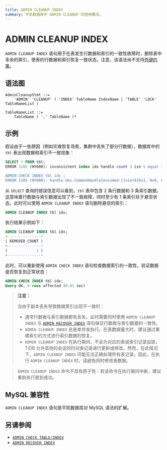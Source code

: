 ```yaml
---
title: ADMIN CLEANUP INDEX
summary: 平凯数据库中 ADMIN CLEANUP 的使用概况。
---
```


# ADMIN CLEANUP INDEX

`ADMIN CLEANUP INDEX` 语句用于在表发生行数据和索引的一致性故障时，删除表中多余的索引，使表的行数据和索引恢复一致状态。注意，该语法尚不支持[外键约束](/foreign-key.md)。

## 语法图

```ebnf+diagram
AdminCleanupStmt ::=
    'ADMIN' 'CLEANUP' ( 'INDEX' TableName IndexName | 'TABLE' 'LOCK' TableNameList )

TableNameList ::=
    TableName ( ',' TableName )*
```

## 示例

假设由于一些原因（例如灾难恢复场景，集群中丢失了部分行数据），数据库中的 `tbl` 表出现数据和索引不一致现象：

```sql
SELECT * FROM tbl;
ERROR 1105 (HY000): inconsistent index idx handle count 3 isn't equal to value count 2

ADMIN CHECK INDEX tbl idx ;
ERROR 1105 (HY000): handle &kv.CommonHandle{encoded:[]uint8{0x1, 0x0, 0x0, 0x0, 0x0, 0x0, 0x0, 0x0, 0x0, 0xf8}, colEndOffsets:[]uint16{0xa}}, index:types.Datum{k:0x5, decimal:0x0, length:0x0, i:0, collation:"utf8mb4_bin", b:[]uint8{0x0}, x:interface {}(nil)} != record:<nil>
```

从 `SELECT` 查询的错误信息可以看到，`tbl` 表中包含 2 条行数据和 3 条索引数据，这意味着行数据与索引数据出现了不一致故障，同时至少有 1 条索引处于悬空状态。此时可以使用 `ADMIN CLEANUP INDEX` 语句删除悬空的索引：

```sql
ADMIN CLEANUP INDEX tbl idx;
```

执行结果示例如下：

```sql
ADMIN CLEANUP INDEX tbl idx;
+---------------+
| REMOVED_COUNT |
+---------------+
|             1 |
+---------------+
```

此时，可以重新使用 `ADMIN CHECK INDEX` 语句检查数据索引的一致性，验证数据是否恢复到正常状态：

```sql
ADMIN CHECK INDEX tbl idx;
Query OK, 0 rows affected (0.01 sec)
```

> **注意：**
>
> 当由于副本丢失导致数据索引出现不一致时：
>
> - 通常行数据与索引数据都有丢失，此时需要同时使用 `ADMIN CLEANUP INDEX` 与 [`ADMIN RECOVER INDEX`](/sql-statements/sql-statement-admin-recover.md) 语句保证行数据与索引数据的一致性。
> - `ADMIN CLEANUP INDEX` 总是单并发执行。在表数据量大时，建议通过重建索引的方式进行索引数据的恢复。
> - `ADMIN CLEANUP INDEX` 在执行期间，不会为对应的表或索引记录加锁，TiDB 允许其他的会话同时对表记录进行更新或修改。然而，在此情况下，`ADMIN CLEANUP INDEX` 可能无法正确处理所有表记录。因此，在执行 `ADMIN CLEANUP INDEX` 时，请避免同时修改表数据。

>
> `ADMIN CLEANUP INDEX` 命令不具有原子性：若该命令在执行期间中断，建议重新执行直到成功。

## MySQL 兼容性

`ADMIN CLEANUP INDEX` 语句是平凯数据库对 MySQL 语法的扩展。

## 另请参阅

* [`ADMIN CHECK TABLE/INDEX`](/sql-statements/sql-statement-admin-check-table-index.md)
* [`ADMIN RECOVER INDEX`](/sql-statements/sql-statement-admin-recover.md)
